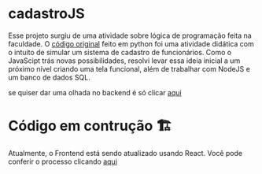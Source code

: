 # cadastroJS

Esse projeto surgiu de uma atividade sobre lógica de programação feita na faculdade. O [código original](https://github.com/Kaikeeksr/logica) feito em python foi uma atividade didática com o intuito de simular um sistema de cadastro de funcionários. Como o JavaScipt trás novas possibilidades, resolvi levar essa ideia inicial a um próximo nível criando uma tela funcional, além de trabalhar com NodeJS e um banco de dados SQL.

se quiser dar uma olhada no backend é só clicar [aqui](https://github.com/Kaikeeksr/cadastroJS-backend)

# Código em contrução 🏗

Atualmente, o Frontend está sendo atualizado usando React. Você pode conferir o processo clicando [aqui](https://github.com/Kaikeeksr/cadastroJS-frontend/tree/react-transition)

